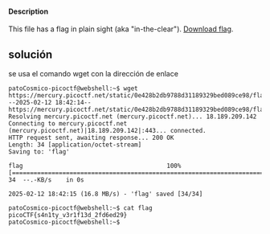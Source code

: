 #### Description

This file has a flag in plain sight (aka "in-the-clear"). [Download flag](https://mercury.picoctf.net/static/0e428b2db9788d31189329bed089ce98/flag).

## solución
se usa el comando wget con la dirección de enlace 
```
patoCosmico-picoctf@webshell:~$ wget https://mercury.picoctf.net/static/0e428b2db9788d31189329bed089ce98/flag
--2025-02-12 18:42:14--  https://mercury.picoctf.net/static/0e428b2db9788d31189329bed089ce98/flag
Resolving mercury.picoctf.net (mercury.picoctf.net)... 18.189.209.142
Connecting to mercury.picoctf.net (mercury.picoctf.net)|18.189.209.142|:443... connected.
HTTP request sent, awaiting response... 200 OK
Length: 34 [application/octet-stream]
Saving to: 'flag'

flag                                        100%[========================================================================================>]      34  --.-KB/s    in 0s      

2025-02-12 18:42:15 (16.8 MB/s) - 'flag' saved [34/34]

patoCosmico-picoctf@webshell:~$ cat flag
picoCTF{s4n1ty_v3r1f13d_2fd6ed29}
patoCosmico-picoctf@webshell:~$ 
```